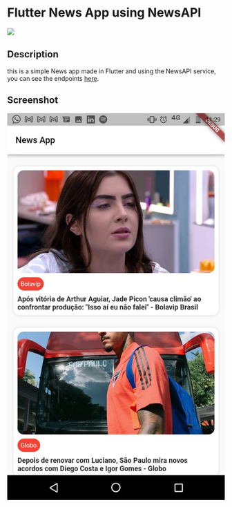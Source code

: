 # Flutter News App using NewsAPI

<img src="https://img.shields.io/badge/Flutter-02569B?style=for-the-badge&logo=flutter&logoColor=white">

## Description

this is a simple News app made in Flutter and using the NewsAPI service, you can see the endpoints <a href = "https://newsapi.org/docs">here</a>.

## Screenshot

<img src = "screenshot.jpg">



